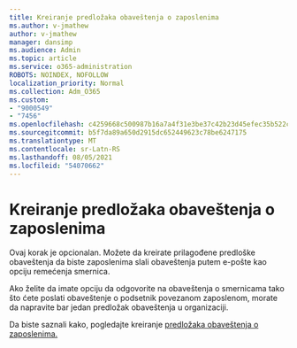 ```yaml
---
title: Kreiranje predložaka obaveštenja o zaposlenima
ms.author: v-jmathew
author: v-jmathew
manager: dansimp
ms.audience: Admin
ms.topic: article
ms.service: o365-administration
ROBOTS: NOINDEX, NOFOLLOW
localization_priority: Normal
ms.collection: Adm_O365
ms.custom:
- "9000549"
- "7456"
ms.openlocfilehash: c4259668c500987b16a7a4f31e3be37c42b23d45efec35b522c95213680299f3
ms.sourcegitcommit: b5f7da89a650d2915dc652449623c78be6247175
ms.translationtype: MT
ms.contentlocale: sr-Latn-RS
ms.lasthandoff: 08/05/2021
ms.locfileid: "54070662"
---
```

# <a name="create-employee-notice-templates"></a>Kreiranje predložaka obaveštenja o zaposlenima

Ovaj korak je opcionalan. Možete da kreirate prilagođene predloške obaveštenja da biste zaposlenima slali obaveštenja putem e-pošte kao opciju remećenja smernica.

Ako želite da imate opciju da odgovorite na obaveštenja o smernicama tako što ćete poslati obaveštenje o podsetnik povezanom zaposlenom, morate da napravite bar jedan predložak obaveštenja u organizaciji.

Da biste saznali kako, pogledajte kreiranje [predložaka obaveštenja o zaposlenima.](https://go.microsoft.com/fwlink/?linkid=2129080)
